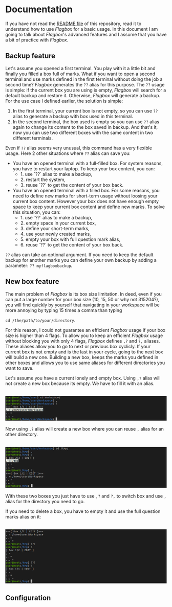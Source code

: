 # Documentation

If you have not read the
[README file](https://github.com/pabtomas/flagbox/blob/master/README.md) of
this repository, read it to understand how to use *Flagbox* for a basic usage.
In this document I am going to talk about *Flagbox*'s advanced features and
I assume that you have a bit of practice with *Flagbox*.

## Backup feature

Let's assume you opened a first terminal. You play with it a little bit and
finally you filled a box full of marks. What if you want to open a second
terminal and use marks defined in the first terminal without doing the job a
second time? *Flagbox* generates the `??` alias for this purpose. The `??`
usage is simple: if the current box you are using is empty, *Flagbox* will
search for a default backup and restore it. Otherwise, *Flagbox* will generate
a backup. For the use case I defined earlier, the solution is simple:
1) In the first terminal, your current box is not empty, so you can use `??`
alias to generate a backup with box used in this terminal.
2) In the second terminal, the box used is empty so you can use `??` alias
again to change its content to the box saved in backup. And that's it, now you
can use two different boxes with the same content in two different terminals.

Even if `??` alias seems very unusual, this command has a very flexible usage.
Here 2 other situations where `??` alias can save you:
<ul>
  <li> You have an opened terminal with a full-filled box. For system reasons, you
have to restart your laptop. To keep your box content, you can:
    <ul>
      <li> 1. use `??` alias to make a backup, </li>
      <li> 2. restart the system, </li>
      <li> 3. reuse `??` to get the content of your box back. </li>
    </ul>
  </li>
  <li>You have an opened terminal with a filled box. For some reasons, you need to
define new marks for short-term usage without loosing your current box
content. However your box does not have enough empty space to keep your
current box content and define new marks. To solve this situation, you can:
    <ul>
      <li> 1. use `??` alias to make a backup,
      <li> 2. empty space in your current box,
      <li> 3. define your short-term marks,
      <li> 4. use your newly created marks,
      <li> 5. empty your box with full question mark alias,
      <li> 6. reuse `??` to get the content of your box back.
    </ul>
  </li>
</ul>

`??` alias can take an optional argument. If you need to keep the default
backup for another marks you can define your own backup by adding a parameter:
`?? myflagboxbackup`.

## New box feature

The main problem of *Flagbox* is its box size limitation. In deed, even if you
can put a large number for your box size (10, 15, 50 or why not 315204?), you
will find quickly by yourself that navigating in your workspace will be more
annoying by typing 15 times a comma than typing

`cd /the/path/to/your/directory`.

For this reason, I could not guarantee an efficient *Flagbox* usage if your
box size is higher than 4 flags. To allow you to keep an efficient *Flagbox*
usage without blocking you with only 4 flags, *Flagbox* defines `,?` and `?,`
aliases. These aliases allow you to go to next or previous box cyclicly. If
your current box is not empty and is the last in your cycle, going to the next
box will build a new one. Building a new box, keeps the marks you defined in
other boxes and allows you to use same aliases for different directories you
want to save.

Let's assume you have a current lonely and empty box. Using `,?` alias will
not create a new box because its empty. We have to fill it with an alias.

</br>
<img src="/media/filledbox.png">
</br>

Now using `,?` alias will create a new box where you can reuse `,` alias for
an other directory.

</br>
<img src="/media/2boxes.png">
</br>

With these two boxes you just have to use `,?` and `?,` to switch box and use
`,` alias for the directory you need to go.

If you need to delete a box, you have to empty it and use the full question
marks alias on it:

</br>
<img src="/media/deletebox.png">
</br>

## Configuration
